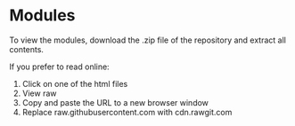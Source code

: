 # Modules

To view the modules, download the .zip file of the repository and extract all contents.

If you prefer to read online:
1. Click on one of the html files
2. View raw
3. Copy and paste the URL to a new browser window
4. Replace raw.githubusercontent.com with cdn.rawgit.com
